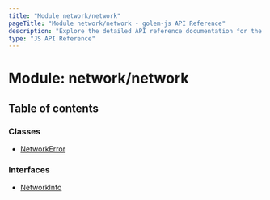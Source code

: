 ```yaml
---
title: "Module network/network"
pageTitle: "Module network/network - golem-js API Reference"
description: "Explore the detailed API reference documentation for the Module network/network within the golem-js SDK for the Golem Network."
type: "JS API Reference"
---
```

# Module: network/network

## Table of contents

### Classes

- [NetworkError](../classes/network_network.NetworkError)

### Interfaces

- [NetworkInfo](../interfaces/network_network.NetworkInfo)
